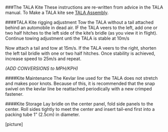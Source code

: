 ###The TALA Kite
These instructions are re-written from advice in the TALA manual. To Make a TALA kite see [TALA Assembly](TALA_assembly.md).

####TALA Kite rigging adjustment
Tow the TALA without a tail attached behind an automobile in dead air.  IF the TALA veers to the left, add one or two half hitches to the left side of the kite’s bridle (as you view it in flight).  Continue towing adjustment unti the TALA is stable at 10m/s 

Now attach a tail and tow at 15m/s.  If the TALA veers to the right, shorten the left tail bridle with one or two half hitches.  Once stability is achieved, increase speed to 25m/s and repeat. 

_(ADD CONVERSIONS to MPH/KPH)_

####Kite Maintenance
The Kevlar line used for the TALA does not stretch and makes poor knots.  Because of this, it is recommended that the snap swivel on the kevlar line be reattached periodically with a new crimped fastener. 

####Kite Storage
Lay bridle on the center panel, fold side panels to the center.  Roll sides tightly to meet the center and insert tail-end first into a packing tube 1” (2.5cm) in diameter.

[picture]
